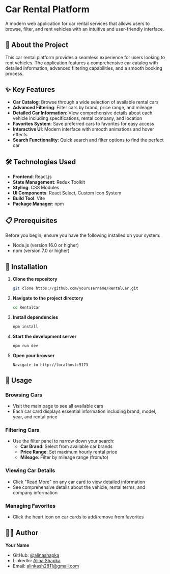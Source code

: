 # Car Rental Platform

A modern web application for car rental services that allows users to browse, filter, and rent vehicles with an intuitive and user-friendly interface.

## 🚗 About the Project

This car rental platform provides a seamless experience for users looking to rent vehicles. The application features a comprehensive car catalog with detailed information, advanced filtering capabilities, and a smooth booking process.

## ✨ Key Features

- **Car Catalog**: Browse through a wide selection of available rental cars
- **Advanced Filtering**: Filter cars by brand, price range, and mileage
- **Detailed Car Information**: View comprehensive details about each vehicle including specifications, rental company, and location
- **Favorites System**: Save preferred cars to favorites for easy access
- **Interactive UI**: Modern interface with smooth animations and hover effects
- **Search Functionality**: Quick search and filter options to find the perfect car

## 🛠 Technologies Used

- **Frontend**: React.js
- **State Management**: Redux Toolkit
- **Styling**: CSS Modules
- **UI Components**: React Select, Custom Icon System
- **Build Tool**: Vite
- **Package Manager**: npm

## 📋 Prerequisites

Before you begin, ensure you have the following installed on your system:

- Node.js (version 16.0 or higher)
- npm (version 7.0 or higher)

## 🚀 Installation

1. **Clone the repository**

   ```bash
   git clone https://github.com/yourusername/RentalCar.git
   ```

2. **Navigate to the project directory**

   ```bash
   cd RentalCar
   ```

3. **Install dependencies**

   ```bash
   npm install
   ```

4. **Start the development server**

   ```bash
   npm run dev
   ```

5. **Open your browser**
   ```
   Navigate to http://localhost:5173
   ```

## 📖 Usage

### Browsing Cars

- Visit the main page to see all available cars
- Each car card displays essential information including brand, model, year, and rental price

### Filtering Cars

- Use the filter panel to narrow down your search:
  - **Car Brand**: Select from available car brands
  - **Price Range**: Set maximum hourly rental price
  - **Mileage**: Filter by mileage range (from/to)

### Viewing Car Details

- Click "Read More" on any car card to view detailed information
- See comprehensive details about the vehicle, rental terms, and company information

### Managing Favorites

- Click the heart icon on car cards to add/remove from favorites

## 👨‍💻 Author

**Your Name**

- GitHub: [@alinashapka](https://github.com/alinashapka)
- LinkedIn: [Alina Shapka](https://www.linkedin.com/in/alina-shapka/)
- Email: alinkash2811@gmail.com
